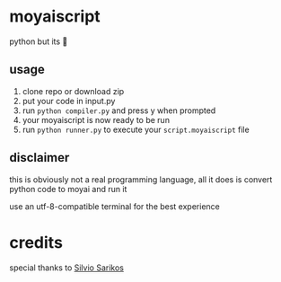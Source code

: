 # moyaiscript
python but its 🗿

## usage
1. clone repo or download zip
2. put your code in input.py
3. run `python compiler.py` and press y when prompted
4. your moyaiscript is now ready to be run
5. run `python runner.py` to execute your `script.moyaiscript` file

## disclaimer
this is obviously not a real programming language, all it does is convert python code to moyai and run it

use an utf-8-compatible terminal for the best experience

# credits
special thanks to [Silvio Sarikos](https://github.com/SilvioSarikos123)
